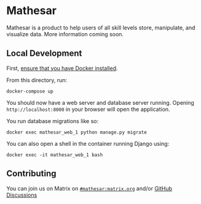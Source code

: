 # Mathesar

Mathesar is a product to help users of all skill levels store, manipulate, and visualize data. More information coming soon.

## Local Development

First, [ensure that you have Docker installed](https://docs.docker.com/get-docker/).

From this directory, run:
```
docker-compose up
```
You should now have a web server and database server running. Opening `http://localhost:8000` in your browser will open the application.

You run database migrations like so:
```
docker exec mathesar_web_1 python manage.py migrate
```
You can also open a shell in the container running Django using:
```
docker exec -it mathesar_web_1 bash
```

## Contributing

You can join us on Matrix on [`#mathesar:matrix.org`](https://matrix.to/#/#mathesar:matrix.org) and/or [GitHub Discussions](https://github.com/centerofci/mathesar/discussions)
